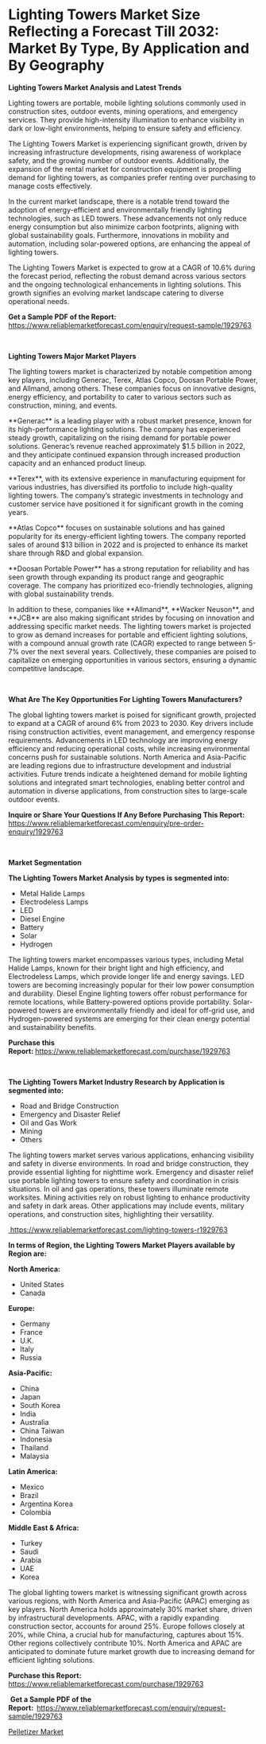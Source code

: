 <p><h1>Lighting Towers Market Size Reflecting a Forecast Till 2032: Market By Type, By Application and By Geography</h1></p><p><strong>Lighting Towers Market Analysis and Latest Trends</strong></p>
<p><p>Lighting towers are portable, mobile lighting solutions commonly used in construction sites, outdoor events, mining operations, and emergency services. They provide high-intensity illumination to enhance visibility in dark or low-light environments, helping to ensure safety and efficiency. </p><p>The Lighting Towers Market is experiencing significant growth, driven by increasing infrastructure developments, rising awareness of workplace safety, and the growing number of outdoor events. Additionally, the expansion of the rental market for construction equipment is propelling demand for lighting towers, as companies prefer renting over purchasing to manage costs effectively.</p><p>In the current market landscape, there is a notable trend toward the adoption of energy-efficient and environmentally friendly lighting technologies, such as LED towers. These advancements not only reduce energy consumption but also minimize carbon footprints, aligning with global sustainability goals. Furthermore, innovations in mobility and automation, including solar-powered options, are enhancing the appeal of lighting towers.</p><p>The Lighting Towers Market is expected to grow at a CAGR of 10.6% during the forecast period, reflecting the robust demand across various sectors and the ongoing technological enhancements in lighting solutions. This growth signifies an evolving market landscape catering to diverse operational needs.</p></p>
<p><strong>Get a Sample PDF of the Report:&nbsp;</strong> <a href="https://www.reliablemarketforecast.com/enquiry/request-sample/1929763?utm_campaign=2950&utm_medium=2&utm_source=Github&utm_content=ia&utm_term=10042025&utm_id=lighting-towers">https://www.reliablemarketforecast.com/enquiry/request-sample/1929763</a></p>
<p>&nbsp;</p>
<p><strong>Lighting Towers Major Market Players</strong></p>
<p><p>The lighting towers market is characterized by notable competition among key players, including Generac, Terex, Atlas Copco, Doosan Portable Power, and Allmand, among others. These companies focus on innovative designs, energy efficiency, and portability to cater to various sectors such as construction, mining, and events.</p><p>**Generac** is a leading player with a robust market presence, known for its high-performance lighting solutions. The company has experienced steady growth, capitalizing on the rising demand for portable power solutions. Generac’s revenue reached approximately $1.5 billion in 2022, and they anticipate continued expansion through increased production capacity and an enhanced product lineup.</p><p>**Terex**, with its extensive experience in manufacturing equipment for various industries, has diversified its portfolio to include high-quality lighting towers. The company’s strategic investments in technology and customer service have positioned it for significant growth in the coming years.</p><p>**Atlas Copco** focuses on sustainable solutions and has gained popularity for its energy-efficient lighting towers. The company reported sales of around $13 billion in 2022 and is projected to enhance its market share through R&D and global expansion.</p><p>**Doosan Portable Power** has a strong reputation for reliability and has seen growth through expanding its product range and geographic coverage. The company has prioritized eco-friendly technologies, aligning with global sustainability trends.</p><p>In addition to these, companies like **Allmand**, **Wacker Neuson**, and **JCB** are also making significant strides by focusing on innovation and addressing specific market needs. The lighting towers market is projected to grow as demand increases for portable and efficient lighting solutions, with a compound annual growth rate (CAGR) expected to range between 5-7% over the next several years. Collectively, these companies are poised to capitalize on emerging opportunities in various sectors, ensuring a dynamic competitive landscape.</p></p>
<p>&nbsp;</p>
<p><strong>What Are The Key Opportunities For Lighting Towers Manufacturers?</strong></p>
<p><p>The global lighting towers market is poised for significant growth, projected to expand at a CAGR of around 6% from 2023 to 2030. Key drivers include rising construction activities, event management, and emergency response requirements. Advancements in LED technology are improving energy efficiency and reducing operational costs, while increasing environmental concerns push for sustainable solutions. North America and Asia-Pacific are leading regions due to infrastructure development and industrial activities. Future trends indicate a heightened demand for mobile lighting solutions and integrated smart technologies, enabling better control and automation in diverse applications, from construction sites to large-scale outdoor events.</p></p>
<p><strong>Inquire or Share Your Questions If Any Before Purchasing This Report:</strong> <a href="https://www.reliablemarketforecast.com/enquiry/pre-order-enquiry/1929763?utm_campaign=2950&utm_medium=2&utm_source=Github&utm_content=ia&utm_term=10042025&utm_id=lighting-towers">https://www.reliablemarketforecast.com/enquiry/pre-order-enquiry/1929763</a></p>
<p>&nbsp;</p>
<p><strong>Market Segmentation</strong></p>
<p><strong>The Lighting Towers Market Analysis by types is segmented into:</strong></p>
<p><ul><li>Metal Halide Lamps</li><li>Electrodeless Lamps</li><li>LED</li><li>Diesel Engine</li><li>Battery</li><li>Solar</li><li>Hydrogen</li></ul></p>
<p><p>The lighting towers market encompasses various types, including Metal Halide Lamps, known for their bright light and high efficiency, and Electrodeless Lamps, which provide longer life and energy savings. LED towers are becoming increasingly popular for their low power consumption and durability. Diesel Engine lighting towers offer robust performance for remote locations, while Battery-powered options provide portability. Solar-powered towers are environmentally friendly and ideal for off-grid use, and Hydrogen-powered systems are emerging for their clean energy potential and sustainability benefits.</p></p>
<p><strong>Purchase this Report:&nbsp;</strong><a href="https://www.reliablemarketforecast.com/purchase/1929763?utm_campaign=2950&utm_medium=2&utm_source=Github&utm_content=ia&utm_term=10042025&utm_id=lighting-towers">https://www.reliablemarketforecast.com/purchase/1929763</a></p>
<p>&nbsp;</p>
<p><strong>The Lighting Towers Market Industry Research by Application is segmented into:</strong></p>
<p><ul><li>Road and Bridge Construction</li><li>Emergency and Disaster Relief</li><li>Oil and Gas Work</li><li>Mining</li><li>Others</li></ul></p>
<p><p>The lighting towers market serves various applications, enhancing visibility and safety in diverse environments. In road and bridge construction, they provide essential lighting for nighttime work. Emergency and disaster relief use portable lighting towers to ensure safety and coordination in crisis situations. In oil and gas operations, these towers illuminate remote worksites. Mining activities rely on robust lighting to enhance productivity and safety in dark areas. Other applications may include events, military operations, and construction sites, highlighting their versatility.</p></p>
<p><a href="https://www.reliablemarketforecast.com/lighting-towers-r1929763?utm_campaign=2950&utm_medium=2&utm_source=Github&utm_content=ia&utm_term=10042025&utm_id=lighting-towers">&nbsp;https://www.reliablemarketforecast.com/lighting-towers-r1929763</a></p>
<p><strong>In terms of Region, the Lighting Towers Market Players available by Region are:</strong></p>
<p>
    <p> <strong> North America: </strong>
        <ul>
            <li>United States</li>
            <li>Canada</li>
        </ul>
        </p> 
    <p> <strong> Europe: </strong>
        <ul>
            <li>Germany</li>
            <li>France</li>
            <li>U.K.</li>
            <li>Italy</li>
            <li>Russia</li>
        </ul>
        </p> 
    <p> <strong> Asia-Pacific: </strong>
        <ul>
            <li>China</li>
            <li>Japan</li>
            <li>South Korea</li>
            <li>India</li>
            <li>Australia</li>
            <li>China Taiwan</li>
            <li>Indonesia</li>
            <li>Thailand</li>
            <li>Malaysia</li>
        </ul>
        </p> 
    <p> <strong> Latin America: </strong>
        <ul>
            <li>Mexico</li>
            <li>Brazil</li>
            <li>Argentina Korea</li>
            <li>Colombia</li>
        </ul>
        </p> 
    <p> <strong> Middle East & Africa: </strong>
        <ul>
            <li>Turkey</li>
            <li>Saudi</li>
            <li>Arabia</li>
            <li>UAE</li>
            <li>Korea</li>
        </ul>
    </p>
    </p>
<p><p>The global lighting towers market is witnessing significant growth across various regions, with North America and Asia-Pacific (APAC) emerging as key players. North America holds approximately 30% market share, driven by infrastructural developments. APAC, with a rapidly expanding construction sector, accounts for around 25%. Europe follows closely at 20%, while China, a crucial hub for manufacturing, captures about 15%. Other regions collectively contribute 10%. North America and APAC are anticipated to dominate future market growth due to increasing demand for efficient lighting solutions.</p></p>
<p><strong>Purchase this Report: </strong><a href="https://www.reliablemarketforecast.com/purchase/1929763?utm_campaign=2950&utm_medium=2&utm_source=Github&utm_content=ia&utm_term=10042025&utm_id=lighting-towers">https://www.reliablemarketforecast.com/purchase/1929763</a></p>
<p>&nbsp;<strong>Get a Sample PDF of the Report:&nbsp;&nbsp;</strong><a href="https://www.reliablemarketforecast.com/enquiry/request-sample/1929763?utm_campaign=2950&utm_medium=2&utm_source=Github&utm_content=ia&utm_term=10042025&utm_id=lighting-towers">https://www.reliablemarketforecast.com/enquiry/request-sample/1929763</a></p>
<p><strong></strong></p>
<p><p><a href="https://github.com/AshikRahman991/Market-Research-Report-List-2/blob/main/pelletizer-market.md?utm_campaign=2950&utm_medium=2&utm_source=Github&utm_content=ia&utm_term=10042025&utm_id=lighting-towers">Pelletizer Market</a></p></p>